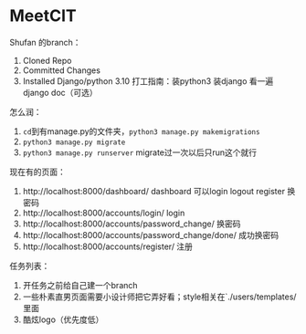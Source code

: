 # MeetCIT
Shufan 的branch：
1. Cloned Repo
2. Committed Changes
3. Installed Django/python 3.10
打工指南：装python3 装django 看一遍django doc（可选）

怎么润：
1. `cd`到有manage.py的文件夹，`python3 manage.py makemigrations`
2. `python3 manage.py migrate`
3. `python3 manage.py runserver` migrate过一次以后只run这个就行

现在有的页面：
1. http://localhost:8000/dashboard/ dashboard 可以login logout register 换密码
2. http://localhost:8000/accounts/login/ login
3. http://localhost:8000/accounts/password_change/ 换密码
4. http://localhost:8000/accounts/password_change/done/ 成功换密码
5. http://localhost:8000/accounts/register/ 注册

任务列表：
1. 开任务之前给自己建一个branch
2. 一些朴素直男页面需要小设计师把它弄好看；style相关在`./users/templates/里面
3. 酷炫logo（优先度低）
